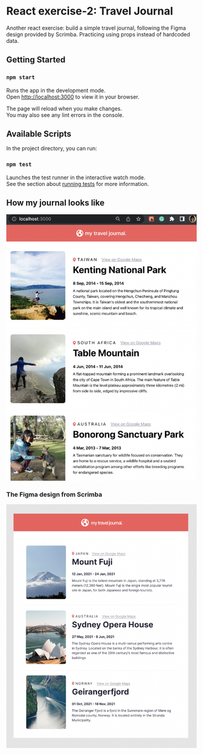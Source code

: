 # React exercise-2: Travel Journal

Another react exercise: build a simple travel journal, following the Figma design provided by Scrimba. Practicing using props instead of hardcoded data.

## Getting Started

### `npm start`

Runs the app in the development mode.\
Open [http://localhost:3000](http://localhost:3000) to view it in your browser.

The page will reload when you make changes.\
You may also see any lint errors in the console.

## Available Scripts

In the project directory, you can run:
### `npm test`

Launches the test runner in the interactive watch mode.\
See the section about [running tests](https://facebook.github.io/create-react-app/docs/running-tests) for more information.

## How my journal looks like

![My Journal](src/images/my-journal.png)
### The Figma design from Scrimba

![Figma Design](src/images/figma-design.png)